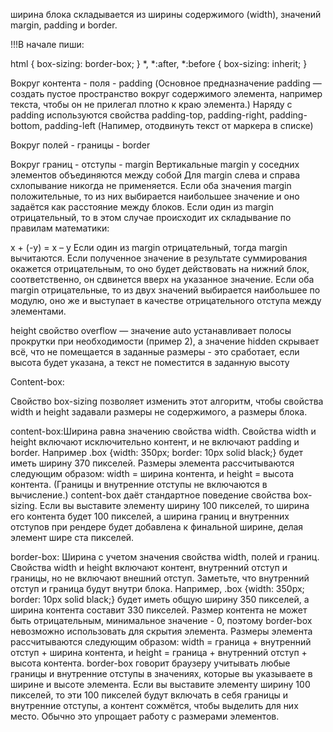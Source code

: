 ширина блока складывается из ширины содержимого (width), значений margin, padding и border. 


!!!В начале пиши: 

html {
    box-sizing: border-box;
}
*, *:after, *:before {
    box-sizing: inherit;
}


Вокруг контента - поля - padding (Основное предназначение padding — создать пустое пространство вокруг содержимого элемента, например текста, чтобы он не прилегал плотно к краю элемента.)
Наряду с padding используются свойства padding-top, padding-right, padding-bottom, padding-left (Напимер, отодвинуть текст от маркера в списке)


Вокруг полей - границы - border

Вокруг границ - отступы - margin
Вертикальные margin у соседних элементов объединяются между собой
Для margin слева и справа схлопывание никогда не применяется.
Если оба значения margin положительные, то из них выбирается наибольшее значение и оно задаётся как расстояние между блоков.
Если один из margin отрицательный, то в этом случае происходит их складывание по правилам математики:

x + (-y) = x – y
Если один из margin отрицательный, тогда margin вычитаются.
Если полученное значение в результате суммирования окажется отрицательным, то оно будет действовать на нижний блок, соответственно, он сдвинется вверх на указанное значение.
Если оба margin отрицательные, то из двух значений выбирается наибольшее по модулю, оно же и выступает в качестве отрицательного отступа между элементами.


height
свойство overflow — значение auto устанавливает полосы прокрутки при необходимости (пример 2), а значение hidden скрывает всё, что не помещается в заданные размеры - это сработает, если высота будет указана, а текст не поместится в заданную высоту


Content-box:

Свойство box-sizing позволяет изменить этот алгоритм, чтобы свойства width и height задавали размеры не содержимого, а размеры блока.

content-box:Ширина равна значению свойства width.
Свойства width и height включают исключительно контент, и не включают padding и border. Например .box {width: 350px; border: 10px solid black;}  будет иметь ширину 370 пикселей.
Размеры элемента рассчитываются следующим образом: width = ширина контента, и height = высота контента. (Границы и внутренние отступы не включаются в вычисление.)
content-box даёт стандартное поведение свойства box-sizing. Если вы выставите элементу ширину 100 пикселей, то ширина его контента будет 100 пикселей, а ширина границ и внутренних отступов при рендере будет добавлена к финальной ширине, делая элемент шире ста пикселей.

border-box: Ширина с учетом значения свойства width, полей и границ.
Свойства width и height включают контент, внутренний отступ и границы, но не включают внешний отступ. Заметьте, что внутренний отступ и граница будут внутри блока. Например, .box {width: 350px; border: 10px solid black;} будет иметь общую ширину 350 пикселей, а ширина контента составит 330 пикселей. Размер контента не может быть отрицательным, минимальное значение - 0, поэтому border-box невозможно использовать для скрытия элемента.
Размеры элемента рассчитываются следующим образом: width = граница + внутренний отступ + ширина контента, и height = граница + внутренний отступ + высота контента.
border-box говорит браузеру учитывать любые границы и внутренние отступы в значениях, которые вы указываете в ширине и высоте элемента. Если вы выставите элементу ширину 100 пикселей, то эти 100 пикселей будут включать в себя границы и внутренние отступы, а контент сожмётся, чтобы выделить для них место. Обычно это упрощает работу с размерами элементов.
